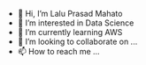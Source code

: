 - 👋 Hi, I’m Lalu Prasad Mahato
- 👀 I’m interested in Data Science
- 🌱 I’m currently learning AWS
- 💞️ I’m looking to collaborate on ...
- 📫 How to reach me ...

<!---
lpmahato/lpmahato is a ✨ special ✨ repository because its `README.md` (this file) appears on your GitHub profile.
You can click the Preview link to take a look at your changes.
--->
